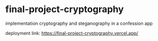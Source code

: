 # final-project-cryptography
 implementation cryptography and steganography in a confession app

 deployment link: https://final-project-cryptography.vercel.app/
